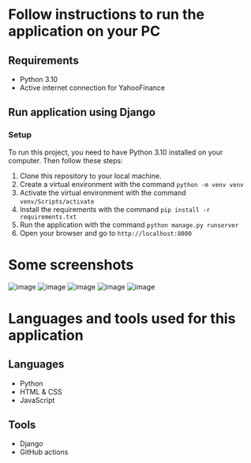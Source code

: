 # Follow instructions to run the application on your PC

## Requirements
- Python 3.10
- Active internet connection for YahooFinance

## Run application using Django
### Setup

To run this project, you need to have Python 3.10 installed on your computer. Then follow these steps:

1. Clone this repository to your local machine.
2. Create a virtual environment with the command `python -m venv venv`
3. Activate the virtual environment with the command `venv/Scripts/activate`
4. Install the requirements with the command `pip install -r requirements.txt`
5. Run the application with the command `python manage.py runserver`
6. Open your browser and go to `http://localhost:8000`

# Some screenshots
![image](https://github.com/ziyanoffl/stock_project/assets/86348725/9cb82400-cea9-4b62-b8ad-933262e5171c)
![image](https://github.com/ziyanoffl/stock_project/assets/86348725/c6b9118b-f762-4319-8801-5fdbedd18590)
![image](https://github.com/ziyanoffl/stock_project/assets/86348725/51c7afcb-bda8-42bc-8cb1-09cf3bf301a4)
![image](https://github.com/ziyanoffl/stock_project/assets/86348725/1a22e7f7-babd-4340-ba08-a784973e864c)
![image](https://github.com/ziyanoffl/stock_project/assets/86348725/35f34c36-cc7c-4801-ad3a-0f04382b5de5)


# Languages and tools used for this application
## Languages
- Python
- HTML & CSS
- JavaScript

## Tools
- Django
- GitHub actions
